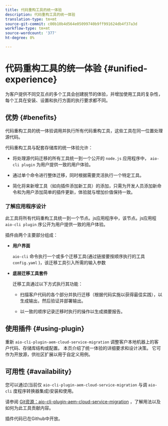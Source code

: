 ```yaml
---
title: 代码重构工具的统一体验
description: 代码重构工具的统一体验
translation-type: tm+mt
source-git-commit: c00b10b4d564e05099740b9ff991624db4f37a3d
workflow-type: tm+mt
source-wordcount: '377'
ht-degree: 0%

---
```



# 代码重构工具的统一体验 {#unified-experience}

为客户提供不同交互点的多个工具会创建脱节的体验，并增加使用工具的复杂性，每个工具在安装、设置和执行方面的执行要求都不同。

## 优势 {#benefits}

代码重构工具的统一体验调用并执行所有代码重构工具，这些工具在同一位置处理源代码。

代码重构工具与配套存储库的统一体验允许：

* 将处理源代码迁移的所有工具统一到一个公开的 `node.js` 应用程序中， `aio-cli plugin` 为用户提供一致的用户体验。

* 通过单个命令进行整体迁移，同时根据需要灵活执行一个特定工具。

* 简化将来新增工具（如向插件添加新工具）的添加，只需为开发人员添加新命令和为用户添加简单的插件更新，体验就与增加价值保持一致。

### 了解应用程序设计

此工具将所有代码重构工具统一到一个节点。js应用程序中，该节点。js应用程 `aio-cli plugin` 序公开为用户提供一致的用户体验。

插件由两个主要部分组成：

* **用户界面**

   `aio-cli` 命令执行一个或多个迁移工具(通过链接要按顺序执行的工具`config.yaml` )，该迁移工具引入所需的输入参数

* **底层迁移工具套件**

   迁移工具通过以下方式执行其功能：

   * 扫描客户代码的各个部分并执行迁移（根据代码实施以获得最佳实践），以生成输出，然后验证并部署输出。

   * 以一致的顺序记录迁移时执行的操作以生成摘要报告。

## 使用插件 {#using-plugin}

重新 `aio-cli-plugin-aem-cloud-service-migration` 调整客户本地机器上的客户代码、存储库结构或配置。 本页介绍了统一体验的详细要求和设计决策。
它可作为开放源，供社区扩展以用于自定义用例。

## 可用性 {#availability}

您可以通过(当前仅 `aio-cli-plugin-aem-cloud-service-migration` 与调 `aio-cli` 度程序转换器集成)安装和使用。

请参阅 [Git资源：aio-cli-plugin-aem-cloud-service-migration](https://github.com/adobe/aio-cli-plugin-aem-cloud-service-migration) ，了解用法以及如何为此工具贡献内容。

插件代码已在Github中开放。


